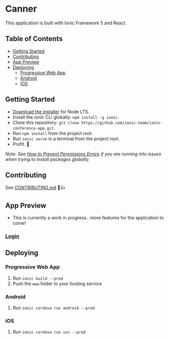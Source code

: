 # Canner

This application is built with Ionic Framework 5 and React.

## Table of Contents
- [Getting Started](#getting-started)
- [Contributing](#contributing)
- [App Preview](#app-preview)
- [Deploying](#deploying)
  - [Progressive Web App](#progressive-web-app)
  - [Android](#android)
  - [iOS](#ios)


## Getting Started

* [Download the installer](https://nodejs.org/) for Node LTS.
* Install the ionic CLI globally: `npm install -g ionic`
* Clone this repository: `git clone https://github.com/ionic-team/ionic-conference-app.git`.
* Run `npm install` from the project root.
* Run `ionic serve` in a terminal from the project root.
* Profit. :tada:

_Note: See [How to Prevent Permissions Errors](https://docs.npmjs.com/getting-started/fixing-npm-permissions) if you are running into issues when trying to install packages globally._

## Contributing

See [CONTRIBUTING.md](https://github.com/vortexlabsio/canner/CONTRIBUTING.md) :tada::+1:


## App Preview

- This is currently a work in progress.. more features for the application to come!

### [Login](https://github.com/vortexlabsio/canner/resources/screenshots/Canner-preview.png)

## Deploying

### Progressive Web App

1. Run `ionic build --prod`
2. Push the `www` folder to your hosting service

### Android

1. Run `ionic cordova run android --prod`

### iOS

1. Run `ionic cordova run ios --prod`
